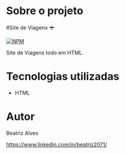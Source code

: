 
#  Sobre o projeto

#Site de Viagens  🛨

 [![NPM](https://img.shields.io/npm/l/react)](https://github.com/bea3853/Calculadora/blob/main/LICENSE) 

Site de Viagens todo em HTML.  

  
#  Tecnologias utilizadas



- HTML


#  Autor

  

Beatriz Alves

  

https://www.linkedin.com/in/beatriz2071/

